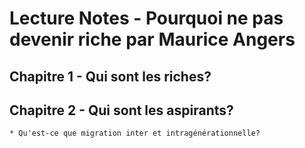 # Lecture Notes - Pourquoi ne pas devenir riche par Maurice Angers

## Chapitre 1 - Qui sont les riches?



## Chapitre 2 - Qui sont les aspirants?
    * Qu'est-ce que migration inter et intragénérationnelle?

